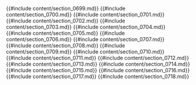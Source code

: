{{#include content/section_0699.md}}
{{#include content/section_0700.md}}
{{#include content/section_0701.md}}
{{#include content/section_0702.md}}
{{#include content/section_0703.md}}
{{#include content/section_0704.md}}
{{#include content/section_0705.md}}
{{#include content/section_0706.md}}
{{#include content/section_0707.md}}
{{#include content/section_0708.md}}
{{#include content/section_0709.md}}
{{#include content/section_0710.md}}
{{#include content/section_0711.md}}
{{#include content/section_0712.md}}
{{#include content/section_0713.md}}
{{#include content/section_0714.md}}
{{#include content/section_0715.md}}
{{#include content/section_0716.md}}
{{#include content/section_0717.md}}
{{#include content/section_0718.md}}
